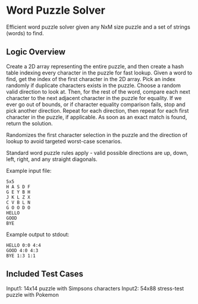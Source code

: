 # Word Puzzle Solver
Efficient word puzzle solver given any NxM size puzzle and a set of strings (words) to find.

## Logic Overview
Create a 2D array representing the entire puzzle, and then create a hash table indexing every character in the puzzle for fast lookup.
Given a word to find, get the index of the first character in the 2D array.  Pick an index randomly if duplicate characters exists in the puzzle.
Choose a random valid direction to look at.
Then, for the rest of the word, compare each next character to the next adjacent character in the puzzle for equality.
If we ever go out of bounds, or if character equality comparison fails, stop and pick another direction.
Repeat for each direction, then repeat for each first character in the puzzle, if applicable.
As soon as an exact match is found, return the solution.

Randomizes the first character selection in the puzzle and the direction of lookup to avoid targeted worst-case scenarios.

Standard word puzzle rules apply - valid possible directions are up, down, left, right, and any straight diagonals.

Example input file:
```
5x5
H A S D F
G E Y B H
J K L Z X
C V B L N
G O O D O
HELLO
GOOD
BYE
```

Example output to stdout:
```
HELLO 0:0 4:4
GOOD 4:0 4:3
BYE 1:3 1:1
```

## Included Test Cases
Input1: 14x14 puzzle with Simpsons characters
Input2: 54x88 stress-test puzzle with Pokemon